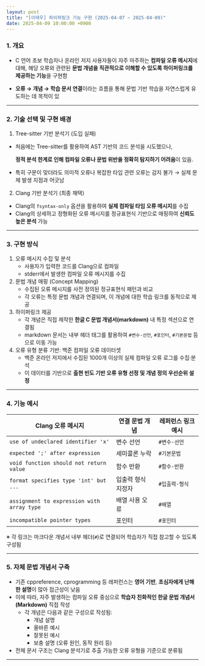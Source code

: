 ```yaml
---
layout: post
title: "[이태우] 하이퍼링크 기능 구현 (2025-04-07 ~ 2025-04-09)"
date: 2025-04-09 10:00:00 +0900
---
```


### 1. 개요

- C 언어 초보 학습자나 온라인 저지 사용자들이 자주 마주하는 **컴파일 오류 메시지**에 대해, 해당 오류와 관련된 **문법 개념을 직관적으로 이해할 수 있도록 하이퍼링크를 제공하는 기능**을 구현함

- **오류 → 개념 → 학습 문서 연결**이라는 흐름을 통해 문법 기반 학습을 자연스럽게 유도하는 데 목적이 있

------

### 2. 기술 선택 및 구현 배경

1) Tree-sitter 기반 분석기 (도입 실패)

- 처음에는 Tree-sitter를 활용하여 AST 기반의 코드 분석을 시도했으나,

  **정적 분석 한계로 인해 컴파일 오류나 문법 위반을 정확히 탐지하기 어려움**이 있음.

- 특히 구문이 맞더라도 의미적 오류나 복잡한 타입 관련 오류는 감지 불가 → 실제 문제 발생 지점과 어긋남

2) Clang 기반 분석기 (최종 채택)

- Clang의 `fsyntax-only` 옵션을 활용하여 **실제 컴파일 타임 오류 메시지**를 수집
- Clang의 상세하고 정형화된 오류 메시지를 정규표현식 기반으로 매핑하여 **신뢰도 높은 분석** 가능

------

### 3. 구현 방식

1. 오류 메시지 수집 및 분석
   - 사용자가 입력한 코드를 Clang으로 컴파일
   - stderr에서 발생한 컴파일 오류 메시지를 수집
2. 문법 개념 매핑 (Concept Mapping)
   - 수집된 오류 메시지를 사전 정의된 정규표현식 패턴과 비교
   - 각 오류는 특정 문법 개념과 연결되며, 이 개념에 대한 학습 링크를 동적으로 제공
3. 하이퍼링크 제공
   - 각 개념은 직접 제작한 **한글 C 문법 개념서(markdown)** 내 특정 섹션으로 연결됨
   - markdown 문서는 내부 헤더 태그를 활용하여 `#변수-선언`, `#포인터`, `#기본문법` 등으로 이동 가능
4. 오류 유형 분류 기반: 백준 컴파일 오류 데이터셋
   - 백준 온라인 저지에서 수집된 1000개 이상의 실제 컴파일 오류 로그를 수집·분석
   - 이 데이터를 기반으로 **출현 빈도 기반 오류 유형 선정 및 개념 정의 우선순위 설정**

------

### 4. 기능 예시

| Clang 오류 메시지                          | 연결 문법 개념     | 레퍼런스 링크 예시 |
| ------------------------------------------ | ------------------ | ------------------ |
| `use of undeclared identifier 'x'`         | 변수 선언          | `#변수-선언`       |
| `expected ';' after expression`            | 세미콜론 누락      | `#기본문법`        |
| `void function should not return value`    | 함수 반환          | `#함수-반환`       |
| `format specifies type 'int' but ...`      | 입출력 형식 지정자 | `#입출력-형식`     |
| `assignment to expression with array type` | 배열 사용 오류     | `#배열`            |
| `incompatible pointer types`               | 포인터             | `#포인터`          |

※ 각 링크는 마크다운 개념서 내부 헤더(`#`)로 연결되어 학습자가 직접 참고할 수 있도록 구성됨

------

### 5. 자체 문법 개념서 구축

- 기존 cppreference, cprogramming 등 레퍼런스는 **영어 기반**, **초심자에게 난해한 설명**이 많아 접근성이 낮음
- 이에 따라, 자주 발생하는 컴파일 오류 중심으로 **학습자 친화적인 한글 문법 개념서(Markdown)** 직접 작성
  - 각 개념은 다음과 같은 구성으로 작성됨:
    - 개념 설명
    - 올바른 예시
    - 잘못된 예시
    - 보충 설명 (오류 원인, 동작 원리 등)
- 전체 문서 구조는 Clang 분석기로 추출 가능한 오류 유형을 기준으로 분류됨

------